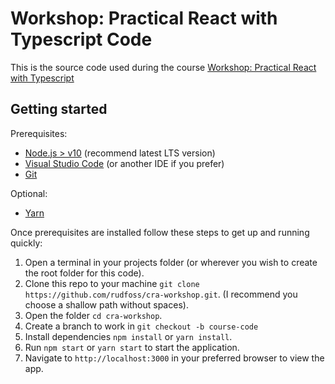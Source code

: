 # Workshop: Practical React with Typescript Code

This is the source code used during the course [Workshop: Practical React with Typescript](https://www.bouvet.no/kurs/kategorier/utvikling-for-web-og-mobil/workshop-praktisk-react-med-typescript)

## Getting started

Prerequisites:

- [Node.js > v10](https://nodejs.org/en/) (recommend latest LTS version)
- [Visual Studio Code](https://code.visualstudio.com/) (or another IDE if you prefer)
- [Git](https://git-scm.com/)

Optional:

- [Yarn](https://yarnpkg.com/)

Once prerequisites are installed follow these steps to get up and running quickly:

1. Open a terminal in your projects folder (or wherever you wish to create the root folder for this code).
2. Clone this repo to your machine `git clone https://github.com/rudfoss/cra-workshop.git`. (I recommend you choose a shallow path without spaces).
3. Open the folder `cd cra-workshop`.
4. Create a branch to work in `git checkout -b course-code`
5. Install dependencies `npm install` or `yarn install`.
6. Run `npm start` or `yarn start` to start the application.
7. Navigate to `http://localhost:3000` in your preferred browser to view the app.